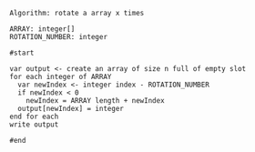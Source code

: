     Algorithm: rotate a array x times

    ARRAY: integer[]
    ROTATION_NUMBER: integer

    #start

    var output <- create an array of size n full of empty slot
    for each integer of ARRAY
      var newIndex <- integer index - ROTATION_NUMBER
      if newIndex < 0
        newIndex = ARRAY length + newIndex
      output[newIndex] = integer
    end for each
    write output

    #end